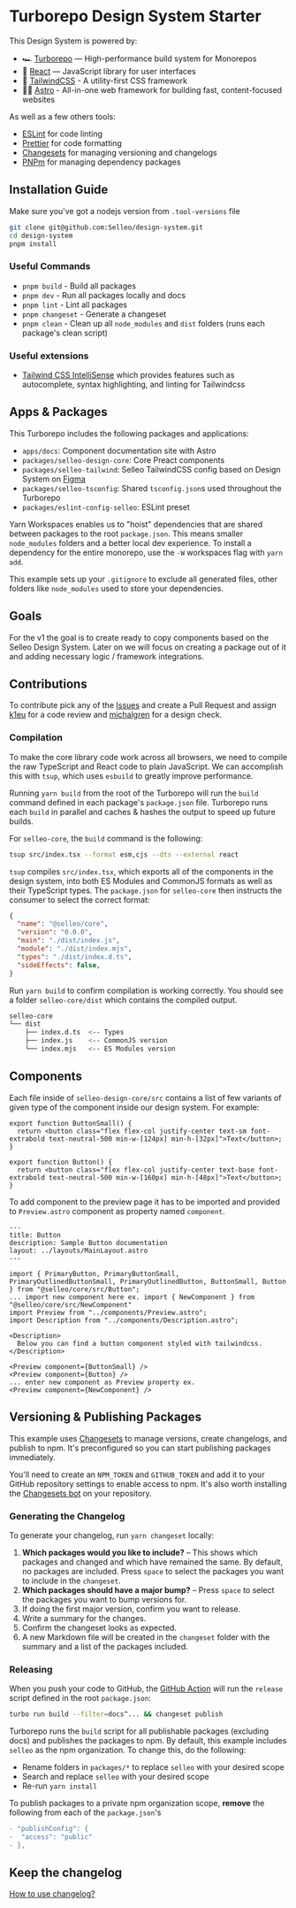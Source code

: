 # Turborepo Design System Starter

This Design System is powered by:

- 🏎 [Turborepo](https://turbo.build/repo) — High-performance build system for Monorepos
- 🚀 [React](https://reactjs.org/) — JavaScript library for user interfaces
- 🌈 [TailwindCSS](https://tailwindcss.com/) - A utility-first CSS framework
- 🧑‍🚀 [Astro](https://astro.build/) - All-in-one web framework for building fast, content-focused websites

As well as a few others tools:

- [ESLint](https://eslint.org/) for code linting
- [Prettier](https://prettier.io) for code formatting
- [Changesets](https://github.com/changesets/changesets) for managing versioning and changelogs
- [PNPm](https://pnpm.io/) for managing dependency packages

## Installation Guide

Make sure you've got a nodejs version from `.tool-versions` file

```bash
git clone git@github.com:Selleo/design-system.git
cd design-system
pnpm install
```

### Useful Commands

- `pnpm build` - Build all packages
- `pnpm dev` - Run all packages locally and docs
- `pnpm lint` - Lint all packages
- `pnpm changeset` - Generate a changeset
- `pnpm clean` - Clean up all `node_modules` and `dist` folders (runs each package's clean script)

### Useful extensions

- [Tailwind CSS IntelliSense](https://github.com/tailwindlabs/tailwindcss-intellisense) which provides features such as autocomplete, syntax highlighting, and linting for Tailwindcss

## Apps & Packages

This Turborepo includes the following packages and applications:

- `apps/docs`: Component documentation site with Astro
- `packages/selleo-design-core`: Core Preact components
- `packages/selleo-tailwind`: Selleo TailwindCSS config based on Design System on [Figma](https://www.figma.com/file/aAZNLti1x7RHcKO2aaVdyh/Selleo-Design-System)
- `packages/selleo-tsconfig`: Shared `tsconfig.json`s used throughout the Turborepo
- `packages/eslint-config-selleo`: ESLint preset

Yarn Workspaces enables us to "hoist" dependencies that are shared between packages to the root `package.json`. This means smaller `node_modules` folders and a better local dev experience. To install a dependency for the entire monorepo, use the `-W` workspaces flag with `yarn add`.

This example sets up your `.gitignore` to exclude all generated files, other folders like `node_modules` used to store your dependencies.

## Goals

For the v1 the goal is to create ready to copy components based on the Selleo Design System. Later on we will focus on creating a package
out of it and adding necessary logic / framework integrations.

## Contributions

To contribute pick any of the [Issues](https://github.com/Selleo/design-system/issues) and create a Pull Request and assign [k1eu](https://github.com/k1eu) for a code review and [michalgren](https://github.com/michalgren) for a design check.

### Compilation

To make the core library code work across all browsers, we need to compile the raw TypeScript and React code to plain JavaScript. We can accomplish this with `tsup`, which uses `esbuild` to greatly improve performance.

Running `yarn build` from the root of the Turborepo will run the `build` command defined in each package's `package.json` file. Turborepo runs each `build` in parallel and caches & hashes the output to speed up future builds.

For `selleo-core`, the `build` command is the following:

```bash
tsup src/index.tsx --format esm,cjs --dts --external react
```

`tsup` compiles `src/index.tsx`, which exports all of the components in the design system, into both ES Modules and CommonJS formats as well as their TypeScript types. The `package.json` for `selleo-core` then instructs the consumer to select the correct format:

```json:selleo-core/package.json
{
  "name": "@selleo/core",
  "version": "0.0.0",
  "main": "./dist/index.js",
  "module": "./dist/index.mjs",
  "types": "./dist/index.d.ts",
  "sideEffects": false,
}
```

Run `yarn build` to confirm compilation is working correctly. You should see a folder `selleo-core/dist` which contains the compiled output.

```bash
selleo-core
└── dist
    ├── index.d.ts  <-- Types
    ├── index.js    <-- CommonJS version
    └── index.mjs   <-- ES Modules version
```

## Components

Each file inside of `selleo-design-core/src` contains a list of few variants of given type of the component inside our design system.
For example:

```tsx:packages/selleo-design-core/src/Button.tsx
export function ButtonSmall() {
  return <button class="flex flex-col justify-center text-sm font-extrabold text-neutral-500 min-w-[124px] min-h-[32px]">Text</button>;
}

export function Button() {
  return <button class="flex flex-col justify-center text-base font-extrabold text-neutral-500 min-w-[160px] min-h-[48px]">Text</button>;
}
```

To add component to the preview page it has to be imported and provided to `Preview.astro` component as property named `component`.

```mdx:apps/docs/src/pages/01-button.mdx
---
title: Button
description: Sample Button documentation
layout: ../layouts/MainLayout.astro
---

import { PrimaryButton, PrimaryButtonSmall, PrimaryOutlinedButtonSmall, PrimaryOutlinedButton, ButtonSmall, Button } from "@selleo/core/src/Button";
... import new component here ex. import { NewComponent } from "@selleo/core/src/NewComponent"
import Preview from "../components/Preview.astro";
import Description from "../components/Description.astro";

<Description>
  Below you can find a button component styled with tailwindcss.
</Description>

<Preview component={ButtonSmall} />
<Preview component={Button} />
... enter new component as Preview property ex.
<Preview component={NewComponent} />
```

## Versioning & Publishing Packages

This example uses [Changesets](https://github.com/changesets/changesets) to manage versions, create changelogs, and publish to npm. It's preconfigured so you can start publishing packages immediately.

You'll need to create an `NPM_TOKEN` and `GITHUB_TOKEN` and add it to your GitHub repository settings to enable access to npm. It's also worth installing the [Changesets bot](https://github.com/apps/changeset-bot) on your repository.

### Generating the Changelog

To generate your changelog, run `yarn changeset` locally:

1. **Which packages would you like to include?** – This shows which packages and changed and which have remained the same. By default, no packages are included. Press `space` to select the packages you want to include in the `changeset`.
1. **Which packages should have a major bump?** – Press `space` to select the packages you want to bump versions for.
1. If doing the first major version, confirm you want to release.
1. Write a summary for the changes.
1. Confirm the changeset looks as expected.
1. A new Markdown file will be created in the `changeset` folder with the summary and a list of the packages included.

### Releasing

When you push your code to GitHub, the [GitHub Action](https://github.com/changesets/action) will run the `release` script defined in the root `package.json`:

```bash
turbo run build --filter=docs^... && changeset publish
```

Turborepo runs the `build` script for all publishable packages (excluding docs) and publishes the packages to npm. By default, this example includes `selleo` as the npm organization. To change this, do the following:

- Rename folders in `packages/*` to replace `selleo` with your desired scope
- Search and replace `selleo` with your desired scope
- Re-run `yarn install`

To publish packages to a private npm organization scope, **remove** the following from each of the `package.json`'s

```diff
- "publishConfig": {
-  "access": "public"
- },
```

## Keep the changelog

[How to use changelog?](https://github.com/Selleo/templates/tree/main/changelog)
